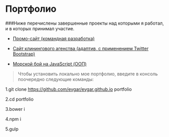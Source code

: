 Портфолио
=========
###Ниже перечислены завершенные проекты над которыми я работал, и в которых принимал участие.


* [Промо-сайт (командная разработка)](https://evgar.github.io/promo_site/index.html)

* [Сайт клинингового агенства (адаптив, с применением Twitter Bootstrap)](https://evgar.github.io/abricos/index.html)

* [Морской бой на JavaScript (ООП)](https://evgar.github.io/battleship/index.html)




>Чтобы установить локально мое портфолио, введите в консоль поочередно следующие команды:  

1.git clone https://github.com/evgar/evgar.github.io portfolio  

2.cd portfolio  

3.bower i  

4.npm i  

5.gulp  
